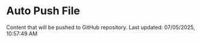 # Auto Push File

Content that will be pushed to GitHub repository.
Last updated: 07/05/2025, 10:57:49 AM